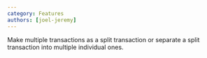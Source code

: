 ```yaml
---
category: Features
authors: [joel-jeremy]
---
```


Make multiple transactions as a split transaction or separate a split transaction into multiple individual ones.
